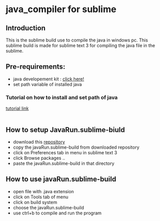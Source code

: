 # java_compiler for sublime

## Introduction

This is the sublime build use to compile the java in windows pc. This sublime build is made for sublime text 3 for compiling the java file in the sublime.

## Pre-requirements:

- java developement kit : [click here!](https://www.oracle.com/java/technologies/javase-downloads.html)<br>
- set path variable of installed java<br>

### Tutorial on how to install and set path of java
[tutorial link](https://youtu.be/IJ-PJbvJBGs)
<br><br>

## How to setup JavaRun.sublime-biuld

- download this [repository](https://github.com/RohilPrajapati/java_compiler)
- copy the javaRun.sublime-build from downloaded repository
- click on Preferences tab in menu in sublime text 3
- click Browse packages ..
- paste the javaRun.sublime-build in that directory

## How to use javaRun.sublime-build

- open file with .java extension
- click on Tools tab of menu
- click on build system
- choose the javaRun.sublime-build
- use ctrl+b to compile and run the program

